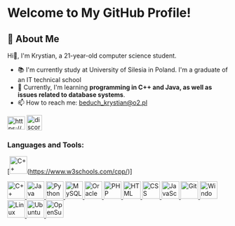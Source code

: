 <!--
**Czaroun/Czaroun** is a ✨ _special_ ✨ repository because its `README.md` (this file) appears on your GitHub profile.
-->
# Welcome to My GitHub Profile!

## 🚀 About Me
Hi👋, I'm Krystian, a 21-year-old computer science student.
- 📚 I'm currently study at University of Silesia in Poland. I'm a graduate of an IT technical school
- 🌱 Currently, I'm learning **programming in C++ and Java, as well as issues related to database systems**.
- 📫 How to reach me: beduch_krystian@o2.pl

[<img align="center" src="https://raw.githubusercontent.com/rahuldkjain/github-profile-readme-generator/master/src/images/icons/Social/facebook.svg" alt="https://www.facebook.com/profile.php?id=100009898243195" height="30" width="40"/>](https://fb.com/profile.php?id=100009898243195)
[<img align="center" src="https://raw.githubusercontent.com/maurodesouza/profile-readme-generator/master/src/assets/icons/social/discord/default.svg" width="35" height="35" alt="discord"/>]("https://discordapp.com/users/czaroun")

### Languages and Tools:
[<img width="40" src="https://user-images.githubusercontent.com/25181517/192106073-90fffafe-3562-4ff9-a37e-c77a2da0ff58.png" alt="C++" title="C++"/>(https://www.w3schools.com/cpp/)]

  <a href="https://www.w3schools.com/cpp/" target="_blank" rel="noreferrer"> <img width="40" src="https://user-images.githubusercontent.com/25181517/192106073-90fffafe-3562-4ff9-a37e-c77a2da0ff58.png" alt="C++" title="C++"/> </a>
  <a href="https://www.java.com" target="_blank" rel="noreferrer"> <img width="40" src="https://user-images.githubusercontent.com/25181517/117201156-9a724800-adec-11eb-9a9d-3cd0f67da4bc.png" alt="Java" title="Java"/> </a>
  <a href="https://www.python.org" target="_blank" rel="noreferrer"> <img width="40" src="https://user-images.githubusercontent.com/25181517/183423507-c056a6f9-1ba8-4312-a350-19bcbc5a8697.png" alt="Python" title="Python"/> </a> 
  <a href="https://www.mysql.com/" target="_blank" rel="noreferrer"> <img width="40" src="https://user-images.githubusercontent.com/25181517/183896128-ec99105a-ec1a-4d85-b08b-1aa1620b2046.png" alt="MySQL" title="MySQL"/> </a>
  <a href="https://www.oracle.com/database/sqldeveloper/" target="_blank" rel="noreferrer"> <img width="40" src="https://user-images.githubusercontent.com/25181517/117208736-bdedc080-adf5-11eb-912f-61c7d43705f6.png" alt="Oracle" title="Oracle"/> </a>
  <a href="https://www.php.net" target="_blank" rel="noreferrer"> <img width="40" src="https://user-images.githubusercontent.com/25181517/183570228-6a040b9f-3ddf-47a2-a201-743121dac664.png" alt="PHP" title="PHP"/> </a>
  <a href="https://www.w3schools.com/html/" target="_blank" rel="noreferrer"> <img width="40" src="https://user-images.githubusercontent.com/25181517/192158954-f88b5814-d510-4564-b285-dff7d6400dad.png" alt="HTML" title="HTML"/> </a>
  <a href="https://www.w3schools.com/css/" target="_blank" rel="noreferrer"> <img width="40" src="https://user-images.githubusercontent.com/25181517/183898674-75a4a1b1-f960-4ea9-abcb-637170a00a75.png" alt="CSS" title="CSS"/> </a>
  <a href="https://www.javascript.com" target="_blank" rel="noreferrer"> <img width="40" src="https://user-images.githubusercontent.com/25181517/117447155-6a868a00-af3d-11eb-9cfe-245df15c9f3f.png" alt="JavaScript" title="JavaScript"/> </a>
  <a href="https://git-scm.com/" target="_blank" rel="noreferrer"> <img width="40" src="https://user-images.githubusercontent.com/25181517/192108372-f71d70ac-7ae6-4c0d-8395-51d8870c2ef0.png" alt="Git" title="Git"/> </a>
  <a href="https://www.microsoft.com/pl-pl/windows" target="_blank" rel="noreferrer"> <img width="40" src="https://cdn.jsdelivr.net/gh/devicons/devicon/icons/windows8/windows8-original.svg" alt="Windows" title="Windows"/> </a>
  <a href="https://www.linux.org/" target="_blank" rel="noreferrer"> <img width="40" src="https://github.com/marwin1991/profile-technology-icons/assets/76662862/2481dc48-be6b-4ebb-9e8c-3b957efe69fa" alt="Linux" title="Linux"/> </a>
  <a href="https://ubuntu.com" target="_blank" rel="noreferrer"> <img width="40" src="https://user-images.githubusercontent.com/25181517/186884153-99edc188-e4aa-4c84-91b0-e2df260ebc33.png" alt="Ubuntu" title="Ubuntu"/> </a>
  <a href="https://www.opensuse.org/" target="_blank" rel="noreferrer"> <img width="40" src="https://cdn.jsdelivr.net/gh/devicons/devicon/icons/opensuse/opensuse-original.svg" alt="OpenSuse" title="OpenSuse"/> </a>

